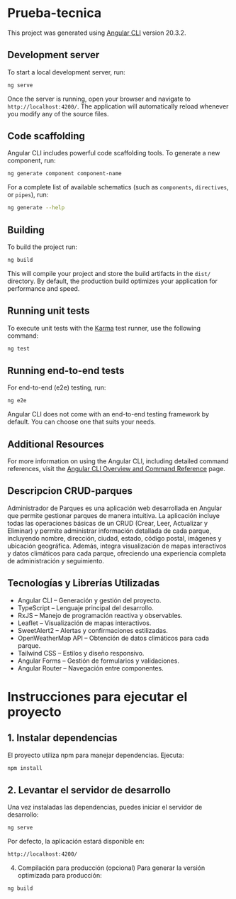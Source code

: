 # Prueba-tecnica

This project was generated using [Angular CLI](https://github.com/angular/angular-cli) version 20.3.2.

## Development server

To start a local development server, run:

```bash
ng serve
```

Once the server is running, open your browser and navigate to `http://localhost:4200/`. The application will automatically reload whenever you modify any of the source files.

## Code scaffolding

Angular CLI includes powerful code scaffolding tools. To generate a new component, run:

```bash
ng generate component component-name
```

For a complete list of available schematics (such as `components`, `directives`, or `pipes`), run:

```bash
ng generate --help
```

## Building

To build the project run:

```bash
ng build
```

This will compile your project and store the build artifacts in the `dist/` directory. By default, the production build optimizes your application for performance and speed.

## Running unit tests

To execute unit tests with the [Karma](https://karma-runner.github.io) test runner, use the following command:

```bash
ng test
```

## Running end-to-end tests

For end-to-end (e2e) testing, run:

```bash
ng e2e
```

Angular CLI does not come with an end-to-end testing framework by default. You can choose one that suits your needs.

## Additional Resources

For more information on using the Angular CLI, including detailed command references, visit the [Angular CLI Overview and Command Reference](https://angular.dev/tools/cli) page.
## Descripcion CRUD-parques

Administrador de Parques es una aplicación web desarrollada en Angular que permite gestionar parques de manera intuitiva. La aplicación incluye todas las operaciones básicas de un CRUD (Crear, Leer, Actualizar y Eliminar) y permite administrar información detallada de cada parque, incluyendo nombre, dirección, ciudad, estado, código postal, imágenes y ubicación geográfica. Además, integra visualización de mapas interactivos y datos climáticos para cada parque, ofreciendo una experiencia completa de administración y seguimiento.

## Tecnologías y Librerías Utilizadas

- Angular CLI – Generación y gestión del proyecto.
- TypeScript – Lenguaje principal del desarrollo.
- RxJS – Manejo de programación reactiva y observables.
- Leaflet – Visualización de mapas interactivos.
- SweetAlert2 – Alertas y confirmaciones estilizadas.
- OpenWeatherMap API – Obtención de datos climáticos para cada parque.
- Tailwind CSS – Estilos y diseño responsivo.
- Angular Forms – Gestión de formularios y validaciones.
- Angular Router – Navegación entre componentes.

# Instrucciones para ejecutar el proyecto

## 1. Instalar dependencias
El proyecto utiliza npm para manejar dependencias. Ejecuta:

```bash
npm install
```

## 2. Levantar el servidor de desarrollo

Una vez instaladas las dependencias, puedes iniciar el servidor de desarrollo:

```bash
ng serve
```
Por defecto, la aplicación estará disponible en:

```bash
http://localhost:4200/
```



4. Compilación para producción (opcional)
Para generar la versión optimizada para producción:


```bash
ng build
```

